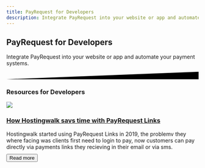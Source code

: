 ```yaml
---
title: PayRequest for Developers
description: Integrate PayRequest into your website or app and automate your payment systems.
---
```


<section class="section section-lg section-shaped">
        <!-- Background circles -->
        <div class="shape shape-style-self shape-primary">
            <span class="span-150"></span>
            <span class="span-50"></span>
            <span class="span-50"></span>
            <span class="span-75"></span>
            <span class="span-100"></span>
            <span class="span-75"></span>
            <span class="span-50"></span>
            <span class="span-100"></span>
            <span class="span-50"></span>
            <span class="span-100"></span>
        </div>
        <div class="container shape-container d-flex align-items-center">
            <div class="col px-0">
                <div class="row align-items-center justify-content-center">
                    <div class="col-lg-7 text-center">

<div class="icon icon-shape bg-gradient-white shadow rounded-circle mb-3"><i class="fal fa-terminal text-info" aria-hidden="true"></i></div>
                        
 <h1 class="text-white">PayRequest for Developers
</h1>
                        <p class="lead text-white">Integrate PayRequest into your website or app and automate your payment systems.
</p>
                        

  </div>
                </div>
            </div>
        </div>
        <!-- SVG separator -->
        <div class="separator separator-bottom separator-skew zindex-100">
            <svg x="0" y="0" viewBox="0 0 2560 100" preserveAspectRatio="none" version="1.1" xmlns="http://www.w3.org/2000/svg">
                <polygon class="fill-white" points="2560 0 2560 100 0 100"></polygon>
            </svg>
        </div>
    </section>


 <section class="blogs-3">
  <div class="container">

<div class="row">
            <div class="col-lg-8 mx-auto text-center my-5">
              <h3 class="display-3">Resources for Developers</h3>
            </div>
          </div>



  <div class="row">
            <div class="col-lg-10 col-md-8 mx-auto">
              <div class="card card-blog card-plain blog-horizontal mb-5">
          <div class="row">
                  <div class="col-lg-4">
                    <div class="card-image shadow">
                      <a href="javascript:;">
                        <img class="img rounded" src="https://scontent.flis6-1.fna.fbcdn.net/v/t1.0-9/11873700_858341514247971_2231524977077816808_n.png?_nc_cat=110&amp;_nc_sid=09cbfe&amp;_nc_ohc=lA8siWIae6YAX9zJSys&amp;_nc_ht=scontent.flis6-1.fna&amp;oh=fc7085cfde4bcd93e2807a417f2eeee2&amp;oe=5F021D32">
                      </a>
                    </div>
                  </div>
                  <div class="col-lg-8">
                    <div class="card-body">
                      <h3 class="card-title">
                        <a href="javascript:;"> How Hostingwalk savs time with PayRequest Links</a>
                      </h3>
                      <p class="card-description">Hostingwalk started using PayRequest Links in 2019, the problemv they where facing was clients first need to login to pay, now customers can pay directly via payments links they recieving in their email or via sms.<input type="submit" value="Read more" name="subscribe" id="mc-embedded-subscribe" class="button btn btn-primary" style="
    margin-top: 10px;
">
                      </p>
                      
   </div>
                  </div>
                </div>
  </div>
              

  </div>
          </div>
        </div>
      </section>